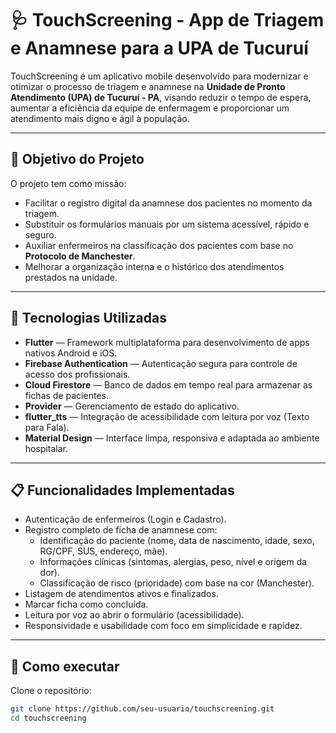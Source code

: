 # 🩺 TouchScreening - App de Triagem e Anamnese para a UPA de Tucuruí

TouchScreening é um aplicativo mobile desenvolvido para modernizar e otimizar o processo de triagem e anamnese na **Unidade de Pronto Atendimento (UPA) de Tucuruí - PA**, visando reduzir o tempo de espera, aumentar a eficiência da equipe de enfermagem e proporcionar um atendimento mais digno e ágil à população.

---

## 🎯 Objetivo do Projeto

O projeto tem como missão:

- Facilitar o registro digital da anamnese dos pacientes no momento da triagem.
- Substituir os formulários manuais por um sistema acessível, rápido e seguro.
- Auxiliar enfermeiros na classificação dos pacientes com base no **Protocolo de Manchester**.
- Melhorar a organização interna e o histórico dos atendimentos prestados na unidade.

---

## 🧰 Tecnologias Utilizadas

- **Flutter** — Framework multiplataforma para desenvolvimento de apps nativos Android e iOS.
- **Firebase Authentication** — Autenticação segura para controle de acesso dos profissionais.
- **Cloud Firestore** — Banco de dados em tempo real para armazenar as fichas de pacientes.
- **Provider** — Gerenciamento de estado do aplicativo.
- **flutter_tts** — Integração de acessibilidade com leitura por voz (Texto para Fala).
- **Material Design** — Interface limpa, responsiva e adaptada ao ambiente hospitalar.

---

## 📋 Funcionalidades Implementadas

- Autenticação de enfermeiros (Login e Cadastro).
- Registro completo de ficha de anamnese com:
  - Identificação do paciente (nome, data de nascimento, idade, sexo, RG/CPF, SUS, endereço, mãe).
  - Informações clínicas (sintomas, alergias, peso, nível e origem da dor).
  - Classificação de risco (prioridade) com base na cor (Manchester).
- Listagem de atendimentos ativos e finalizados.
- Marcar ficha como concluída.
- Leitura por voz ao abrir o formulário (acessibilidade).
- Responsividade e usabilidade com foco em simplicidade e rapidez.

---

## 🚀 Como executar

Clone o repositório:

```bash
git clone https://github.com/seu-usuario/touchscreening.git
cd touchscreening

